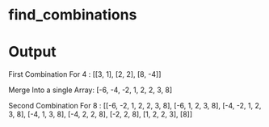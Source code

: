 # find_combinations
# Output

First Combination For 4 : [[3, 1], [2, 2], [8, -4]]


Merge Into a single Array: [-6, -4, -2, 1, 2, 2, 3, 8]


Second Combination For 8 : [[-6, -2, 1, 2, 2, 3, 8], [-6, 1, 2, 3, 8], [-4, -2, 1, 2, 3, 8], [-4, 1, 3, 8], [-4, 2, 2, 8], [-2, 2, 8], [1, 2, 2, 3], [8]]

